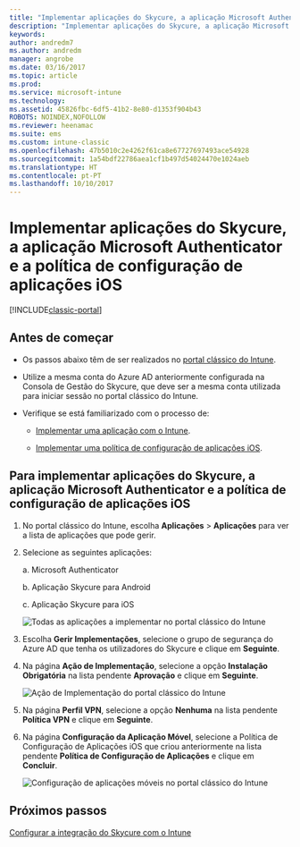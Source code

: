 ```yaml
---
title: "Implementar aplicações do Skycure, a aplicação Microsoft Authenticator e a política de configuração para iOS"
description: "Implementar aplicações do Skycure, a aplicação Microsoft Authenticator e a política de configuração para iOS no portal clássico do Intune."
keywords: 
author: andredm7
ms.author: andredm
manager: angrobe
ms.date: 03/16/2017
ms.topic: article
ms.prod: 
ms.service: microsoft-intune
ms.technology: 
ms.assetid: 45826fbc-6df5-41b2-8e80-d1353f904b43
ROBOTS: NOINDEX,NOFOLLOW
ms.reviewer: heenamac
ms.suite: ems
ms.custom: intune-classic
ms.openlocfilehash: 47b5010c2e4262f61ca8e67727697493ace54928
ms.sourcegitcommit: 1a54bdf22786aea1cf1b497d54024470e1024aeb
ms.translationtype: HT
ms.contentlocale: pt-PT
ms.lasthandoff: 10/10/2017
---
```

# <a name="deploy-skycure-apps-microsoft-authenticator-app-and-ios-app-configuration-policy"></a>Implementar aplicações do Skycure, a aplicação Microsoft Authenticator e a política de configuração de aplicações iOS

[!INCLUDE[classic-portal](../includes/classic-portal.md)]

## <a name="before-you-begin"></a>Antes de começar

-   Os passos abaixo têm de ser realizados no [portal clássico do Intune](https://manage.microsoft.com/).

-   Utilize a mesma conta do Azure AD anteriormente configurada na Consola de Gestão do Skycure, que deve ser a mesma conta utilizada para iniciar sessão no portal clássico do Intune.

-   Verifique se está familiarizado com o processo de:

    -   [Implementar uma aplicação com o Intune](/intune-classic/deploy-use/deploy-apps-in-microsoft-intune).

    -   [Implementar uma política de configuração de aplicações iOS](/intune-classic/deploy-use/configure-ios-apps-with-mobile-app-configuration-policies-in-microsoft-intune).

## <a name="to-deploy-skycure-apps-microsoft-authenticator-app-and-the-ios-app-configuration-policy"></a>Para implementar aplicações do Skycure, a aplicação Microsoft Authenticator e a política de configuração de aplicações iOS

1.  No portal clássico do Intune, escolha **Aplicações** &gt; **Aplicações** para ver a lista de aplicações que pode gerir.

2.  Selecione as seguintes aplicações:

    a.  Microsoft Authenticator

    b.  Aplicação Skycure para Android

    c.  Aplicação Skycure para iOS

       ![Todas as aplicações a implementar no portal clássico do Intune](../media/mtp/skycure-deploy-app-1.png)

3.  Escolha **Gerir Implementações**, selecione o grupo de segurança do Azure AD que tenha os utilizadores do Skycure e clique em **Seguinte**.

4.  Na página **Ação de Implementação**, selecione a opção **Instalação Obrigatória** na lista pendente **Aprovação** e clique em **Seguinte**.

    ![Ação de Implementação do portal clássico do Intune](../media/mtp/skycure-deploy-app-2.png)

5.  Na página **Perfil VPN**, selecione a opção **Nenhuma** na lista pendente **Política VPN** e clique em **Seguinte**.

6.  Na página **Configuração da Aplicação Móvel**, selecione a Política de Configuração de Aplicações iOS que criou anteriormente na lista pendente **Política de Configuração de Aplicações** e clique em **Concluir**.

    ![Configuração de aplicações móveis no portal clássico do Intune](../media/mtp/skycure-deploy-app-3.png)

## <a name="next-steps"></a>Próximos passos

[Configurar a integração do Skycure com o Intune](/intune-classic/deploy-use/setup-the-skycure-integration-with-Intune)
